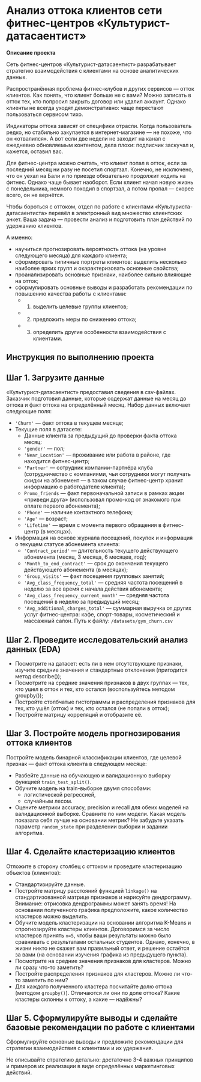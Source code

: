 # Анализ оттока клиентов сети фитнес-центров «Культурист-датасаентист»

**Описание проекта**

Сеть фитнес-центров «Культурист-датасаентист» разрабатывает стратегию взаимодействия с клиентами на основе аналитических данных.

Распространённая проблема фитнес-клубов и других сервисов — отток клиентов. Как понять, что клиент больше не с вами? Можно записать в отток тех, кто попросил закрыть договор или удалил аккаунт. Однако клиенты не всегда уходят демонстративно: чаще перестают пользоваться сервисом тихо.

Индикаторы оттока зависят от специфики отрасли. Когда пользователь редко, но стабильно закупается в интернет-магазине — не похоже, что он «отвалился». А вот если две недели не заходит на канал с ежедневно обновляемым контентом, дела плохи: подписчик заскучал и, кажется, оставил вас.

Для фитнес-центра можно считать, что клиент попал в отток, если за последний месяц ни разу не посетил спортзал. Конечно, не исключено, что он уехал на Бали и по приезде обязательно продолжит ходить на фитнес. Однако чаще бывает наоборот. Если клиент начал новую жизнь с понедельника, немного походил в спортзал, а потом пропал — скорее всего, он не вернётся.

Чтобы бороться с оттоком, отдел по работе с клиентами «Культуриста-датасаентиста» перевёл в электронный вид множество клиентских анкет. Ваша задача — провести анализ и подготовить план действий по удержанию клиентов.

А именно:
* научиться прогнозировать вероятность оттока (на уровне следующего месяца) для каждого клиента; 
* сформировать типичные портреты клиентов: выделить несколько наиболее ярких групп и охарактеризовать основные свойства; 
* проанализировать основные признаки, наиболее сильно влияющие на отток;
* сформулировать основные выводы и разработать рекомендации по повышению качества работы с клиентами:
    * 1) выделить целевые группы клиентов;
    * 2) предложить меры по снижению оттока;
    * 3) определить другие особенности взаимодействия с клиентами.

## Инструкция по выполнению проекта
## Шаг 1. Загрузите данные

«Культурист-датасаентист» предоставил сведения в csv-файлах. Заказчик подготовил данные, которые содержат данные на месяц до оттока и факт оттока на определённый месяц. Набор данных включает следующие поля:
* `'Churn'` — факт оттока в текущем месяце;
* Текущие поля в датасете:
    * Данные клиента за предыдущий до проверки факта оттока месяц:
    * `'gender'` — пол;
    * `'Near_Location'` — проживание или работа в районе, где находится фитнес-центр;
    * `'Partner'` — сотрудник компании-партнёра клуба (сотрудничество с компаниями, чьи сотрудники могут получать скидки на абонемент — в таком случае фитнес-центр хранит информацию о работодателе клиента);
    * `Promo_friends` — факт первоначальной записи в рамках акции «приведи друга» (использовал промо-код от знакомого при оплате первого абонемента);
    * `'Phone'` — наличие контактного телефона;
    * `'Age'` — возраст;
    * `'Lifetime'` — время с момента первого обращения в фитнес-центр (в месяцах).
* Информация на основе журнала посещений, покупок и информация о текущем статусе абонемента клиента:
    * `'Contract_period'` — длительность текущего действующего абонемента (месяц, 3 месяца, 6 месяцев, год);
    * `'Month_to_end_contract'` — срок до окончания текущего действующего абонемента (в месяцах);
    * `'Group_visits'` — факт посещения групповых занятий;
    * `'Avg_class_frequency_total'` — средняя частота посещений в неделю за все время с начала действия абонемента;
    * `'Avg_class_frequency_current_month'` — средняя частота посещений в неделю за предыдущий месяц;
    * `'Avg_additional_charges_total'` — суммарная выручка от других услуг фитнес-центра: кафе, спорт-товары, косметический и массажный салон.
Путь к файлу: `/datasets/gym_churn.csv`

## Шаг 2. Проведите исследовательский анализ данных (EDA)
* Посмотрите на датасет: есть ли в нем отсутствующие признаки, изучите средние значения и стандартные отклонения (пригодится метод describe());
* Посмотрите на средние значения признаков в двух группах — тех, кто ушел в отток и тех, кто остался (воспользуйтесь методом groupby());
* Постройте столбчатые гистограммы и распределения признаков для тех, кто ушёл (отток) и тех, кто остался (не попали в отток);
* Постройте матрицу корреляций и отобразите её.
## Шаг 3. Постройте модель прогнозирования оттока клиентов
Постройте модель бинарной классификации клиентов, где целевой признак — факт оттока клиента в следующем месяце:
* Разбейте данные на обучающую и валидационную выборку функцией `train_test_split()`.
* Обучите модель на train-выборке двумя способами:
    * логистической регрессией,
    * случайным лесом.
* Оцените метрики accuracy, precision и recall для обеих моделей на валидационной выборке. Сравните по ним модели. Какая модель показала себя лучше на основании метрик?
Не забудьте указать параметр `random_state` при разделении выборки и задании алгоритма.

## Шаг 4. Сделайте кластеризацию клиентов
Отложите в сторону столбец с оттоком и проведите кластеризацию объектов (клиентов):
* Стандартизируйте данные.
* Постройте матрицу расстояний функцией `linkage()` на стандартизованной матрице признаков и нарисуйте дендрограмму. Внимание: отрисовка дендрограммы может занять время! На основании полученного графика предположите, какое количество кластеров можно выделить.
* Обучите модель кластеризации на основании алгоритма K-Means и спрогнозируйте кластеры клиентов. Договоримся за число кластеров принять `n=5`, чтобы ваши результаты можно было сравнивать с результатами остальных студентов. Однако, конечно, в жизни никто не скажет вам правильный ответ, и решение остаётся за вами (на основании изучения графика из предыдущего пункта).
* Посмотрите на средние значения признаков для кластеров. Можно ли сразу что-то заметить?
* Постройте распределения признаков для кластеров. Можно ли что-то заметить по ним?
* Для каждого полученного кластера посчитайте долю оттока (методом `groupby()`). Отличаются ли они по доле оттока? Какие кластеры склонны к оттоку, а какие — надёжны?

## Шаг 5. Сформулируйте выводы и сделайте базовые рекомендации по работе с клиентами
Сформулируйте основные выводы и предложите рекомендации для стратегии взаимодействия с клиентами и их удержания.

Не описывайте стратегию детально: достаточно 3-4 важных принципов и примеров их реализации в виде определённых маркетинговых действий.
